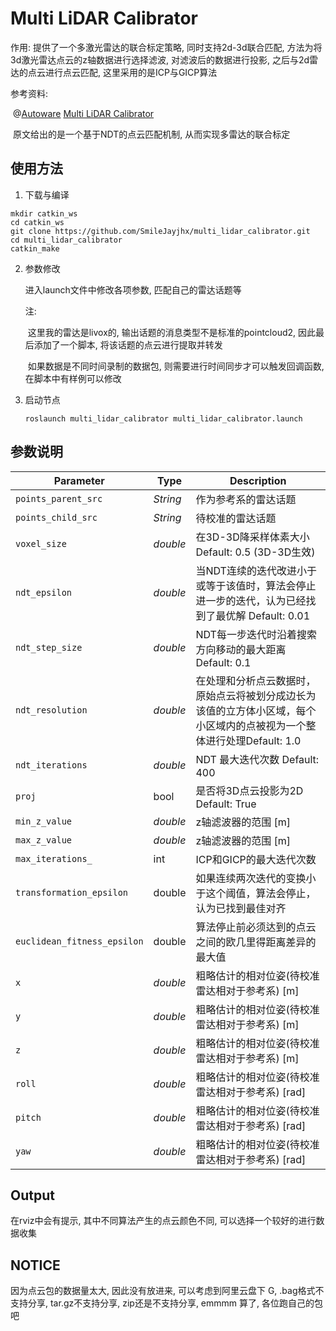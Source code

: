 # Multi LiDAR Calibrator

作用: 提供了一个多激光雷达的联合标定策略, 同时支持2d-3d联合匹配, 方法为将3d激光雷达点云的z轴数据进行选择滤波, 对滤波后的数据进行投影, 之后与2d雷达的点云进行点云匹配, 这里采用的是ICP与GICP算法

参考资料: 

​	@[Autoware](https://github.com/AbangLZU/Autoware) [Multi LiDAR Calibrator](https://github.com/AbangLZU/Autoware/tree/master/ros/src/sensing/fusion/packages/multi_lidar_calibrator)

​	原文给出的是一个基于NDT的点云匹配机制, 从而实现多雷达的联合标定

## 使用方法

1. 下载与编译

```shell
mkdir catkin_ws
cd catkin_ws
git clone https://github.com/SmileJayjhx/multi_lidar_calibrator.git
cd multi_lidar_calibrator
catkin_make
```

2. 参数修改

   进入launch文件中修改各项参数, 匹配自己的雷达话题等

   注:

   ​	这里我的雷达是livox的, 输出话题的消息类型不是标准的pointcloud2, 因此最后添加了一个脚本, 将该话题的点云进行提取并转发

   ​	如果数据是不同时间录制的数据包, 则需要进行时间同步才可以触发回调函数, 在脚本中有样例可以修改

3. 启动节点

   ```shell
   roslaunch multi_lidar_calibrator multi_lidar_calibrator.launch
   ```

## 参数说明

Parameter| Type| Description
----------|-----|--------
`points_parent_src`|*String* |作为参考系的雷达话题
`points_child_src`|*String*|待校准的雷达话题
`voxel_size`|*double*|在3D-3D降采样体素大小 Default: 0.5 (3D-3D生效)
`ndt_epsilon`|*double*|当NDT连续的迭代改进小于或等于该值时，算法会停止进一步的迭代，认为已经找到了最优解 Default: 0.01
`ndt_step_size`|*double*|NDT每一步迭代时沿着搜索方向移动的最大距离 Default: 0.1
`ndt_resolution`|*double*|在处理和分析点云数据时，原始点云将被划分成边长为该值的立方体小区域，每个小区域内的点被视为一个整体进行处理Default: 1.0
`ndt_iterations`|*double*|NDT 最大迭代次数 Default: 400
`proj`|bool|是否将3D点云投影为2D Default: True
`min_z_value`|*double*|z轴滤波器的范围 [m]
`max_z_value`|*double*|z轴滤波器的范围 [m]
`max_iterations_`|int|ICP和GICP的最大迭代次数
`transformation_epsilon`|double|如果连续两次迭代的变换小于这个阈值，算法会停止，认为已找到最佳对齐
`euclidean_fitness_epsilon`|double|算法停止前必须达到的点云之间的欧几里得距离差异的最大值
`x`|*double*|粗略估计的相对位姿(待校准雷达相对于参考系) [m]
`y`|*double*|粗略估计的相对位姿(待校准雷达相对于参考系) [m]
`z`|*double*|粗略估计的相对位姿(待校准雷达相对于参考系) [m]
`roll`|*double*|粗略估计的相对位姿(待校准雷达相对于参考系) [rad]
`pitch`|*double*|粗略估计的相对位姿(待校准雷达相对于参考系) [rad]
`yaw`|*double*|粗略估计的相对位姿(待校准雷达相对于参考系) [rad]

## Output

在rviz中会有提示, 其中不同算法产生的点云颜色不同, 可以选择一个较好的进行数据收集

## NOTICE
因为点云包的数据量太大, 因此没有放进来, 可以考虑到阿里云盘下
G, .bag格式不支持分享, tar.gz不支持分享, zip还是不支持分享, emmmm
算了, 各位跑自己的包吧
